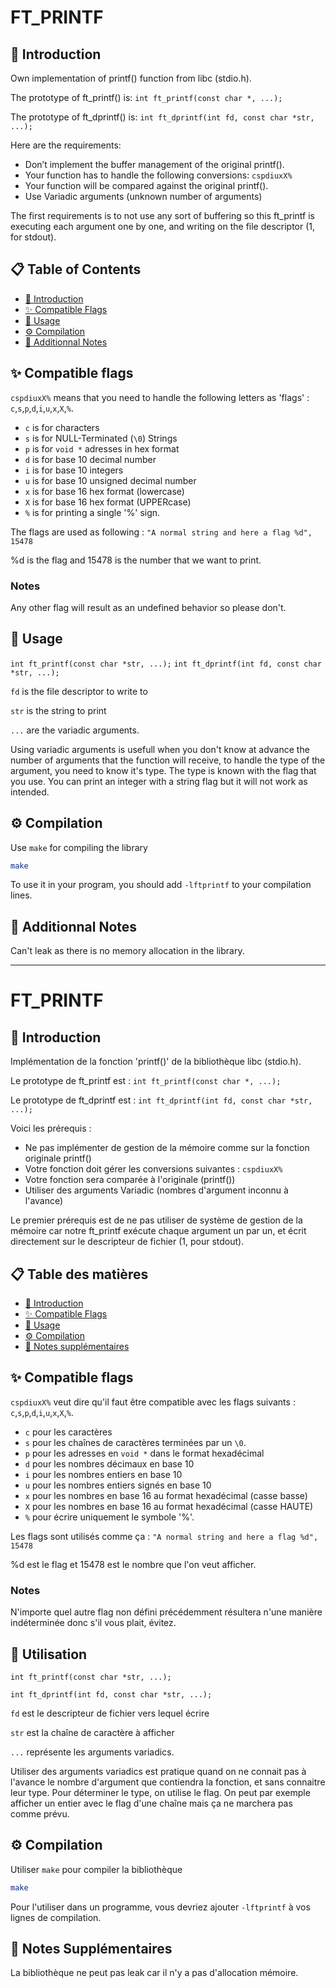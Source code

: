 # FT_PRINTF #

## <a name="introduction-en">📖 Introduction ##

Own implementation of printf() function from libc (stdio.h).

The prototype of ft_printf() is: `int ft_printf(const char *, ...);`

The prototype of ft_dprintf() is: `int ft_dprintf(int fd, const char *str, ...);`

Here are the requirements:

* Don’t implement the buffer management of the original printf().
* Your function has to handle the following conversions: `cspdiuxX%`
* Your function will be compared against the original printf().
* Use Variadic arguments (unknown number of arguments)

The first requirements is to not use any sort of buffering so this ft_printf is executing each argument one by one, and writing on the file descriptor (1, for stdout).

## 📋 Table of Contents ##

* [📖 Introduction](#introduction-en)
* [✨ Compatible Flags](#compatible-flags-en)
* [🚀 Usage](#usage-en)
* [⚙️ Compilation](#compilation-en)
* [📝 Additionnal Notes](#notes-en)

## <a name="compatible-flags-en">✨ Compatible flags ##

`cspdiuxX%` means that you need to handle the following letters as 'flags' :
`c`,`s`,`p`,`d`,`i`,`u`,`x`,`X`,`%`.

* `c` is for characters
* `s` is for NULL-Terminated (`\0`) Strings
* `p` is for `void *` adresses in hex format
* `d` is for base 10 decimal number
* `i` is for base 10 integers
* `u` is for base 10 unsigned decimal number
* `x` is for base 16 hex format (lowercase)
* `X` is for base 16 hex format (UPPERcase)
* `%` is for printing a single '%' sign.

The flags are used as following :
`"A normal string and here a flag %d", 15478`

%d is the flag and 15478 is the number that we want to print.

### Notes ###

Any other flag will result as an undefined behavior so please don't.

## <a name="usage-en">🚀 Usage ##

`int ft_printf(const char *str, ...);`
`int ft_dprintf(int fd, const char *str, ...);`

`fd` is the file descriptor to write to

`str` is the string to print

`...` are the variadic arguments.

Using variadic arguments is usefull when you don't know at advance the number of arguments that the function will receive, to handle the type of the argument, you need to know it's type. The type is known with the flag that you use. You can print an integer with a string flag but it will not work as intended.

## <a name="compilation-en">⚙️ Compilation ##

Use ``make`` for compiling the library

```sh
make
```

To use it in your program, you should add `-lftprintf` to your compilation lines.

## <a name="notes-en">📝 Additionnal Notes ##

Can't leak as there is no memory allocation in the library.

---

# FT_PRINTF #

## <a name="introduction-fr">📖 Introduction ##

Implémentation de la fonction 'printf()' de la bibliothèque libc (stdio.h).

Le prototype de ft_printf est : `int ft_printf(const char *, ...);`

Le prototype de ft_dprintf est : `int ft_dprintf(int fd, const char *str, ...);`

Voici les prérequis :

* Ne pas implémenter de gestion de la mémoire comme sur la fonction originale printf()
* Votre fonction doit gérer les conversions suivantes : `cspdiuxX%`
* Votre fonction sera comparée à l'originale (printf())
* Utiliser des arguments Variadic (nombres d'argument inconnu à l'avance)

Le premier prérequis est de ne pas utiliser de système de gestion de la mémoire car notre ft_printf exécute chaque argument un par un, et écrit directement sur le descripteur de fichier (1, pour stdout).

## 📋 Table des matières ##

* [📖 Introduction](#introduction-fr)
* [✨ Compatible Flags](#compatible-flags-fr)
* [🚀 Usage](#usage-fr)
* [⚙️ Compilation](#compilation-fr)
* [📝 Notes supplémentaires](#notes-fr)

## <a name="compatible-flags-fr">✨ Compatible flags ##

`cspdiuxX%` veut dire qu'il faut être compatible avec les flags suivants :
`c`,`s`,`p`,`d`,`i`,`u`,`x`,`X`,`%`.

* `c` pour les caractères
* `s` pour les chaînes de caractères terminées par un `\0`.
* `p` pour les adresses en `void *`  dans le format hexadécimal
* `d` pour les nombres décimaux en base 10
* `i` pour les nombres entiers en base 10
* `u` pour les nombres entiers signés en base 10
* `x` pour les nombres en base 16 au format hexadécimal (casse basse)
* `X` pour les nombres en base 16 au format hexadécimal (casse HAUTE)
* `%` pour écrire uniquement le symbole '%'.

Les flags sont utilisés comme ça :
`"A normal string and here a flag %d", 15478`

%d est le flag et 15478 est le nombre que l'on veut afficher.

### Notes ###

N'importe quel autre flag non défini précédemment résultera n'une manière indéterminée donc s'il vous plait, évitez.

## <a name="usage-fr">🚀 Utilisation ##

`int ft_printf(const char *str, ...);`

`int ft_dprintf(int fd, const char *str, ...);`

`fd` est le descripteur de fichier vers lequel écrire

`str` est la chaîne de caractère à afficher

`...` représente les arguments variadics.

Utiliser des arguments variadics est pratique quand on ne connait pas à l'avance le nombre d'argument que contiendra la fonction, et sans connaitre leur type. Pour déterminer le type, on utilise le flag. On peut par exemple afficher un entier avec le flag d'une chaîne mais ça ne marchera pas comme prévu.

## <a name="compilation-fr">⚙️ Compilation ##

Utiliser ``make`` pour compiler la bibliothèque

```sh
make
```

Pour l'utiliser dans un programme, vous devriez ajouter `-lftprintf` à vos lignes de compilation.

## <a name="notes-fr">📝 Notes Supplémentaires ##

La bibliothèque ne peut pas leak car il n'y a pas d'allocation mémoire.
